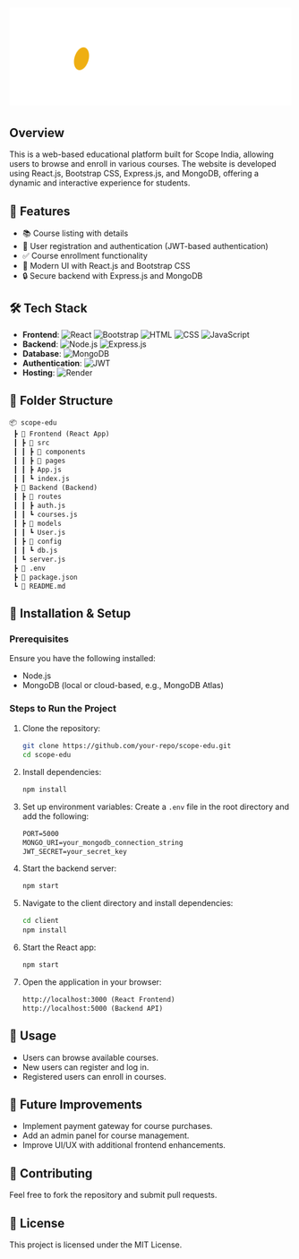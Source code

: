 # ![Scope India Logo](https://github.com/vishnu-13-97/Scope-Project/blob/main/Frontend/public/assets/scope%20Images/scope-india-logo-home-page.png) 


## Overview
This is a web-based educational platform built for Scope India, allowing users to browse and enroll in various courses. The website is developed using React.js, Bootstrap CSS, Express.js, and MongoDB, offering a dynamic and interactive experience for students.

## 🚀 Features
- 📚 Course listing with details
- 👥 User registration and authentication (JWT-based authentication)
- ✅ Course enrollment functionality
- 🎨 Modern UI with React.js and Bootstrap CSS
- 🔒 Secure backend with Express.js and MongoDB

## 🛠 Tech Stack
- **Frontend**: ![React](https://img.shields.io/badge/React-blue) ![Bootstrap](https://img.shields.io/badge/Bootstrap-purple) ![HTML](https://img.shields.io/badge/HTML5-orange) ![CSS](https://img.shields.io/badge/CSS3-blue) ![JavaScript](https://img.shields.io/badge/JavaScript-yellow)
- **Backend**: ![Node.js](https://img.shields.io/badge/Node.js-green) ![Express.js](https://img.shields.io/badge/Express.js-black)
- **Database**: ![MongoDB](https://img.shields.io/badge/MongoDB-darkgreen)
- **Authentication**: ![JWT](https://img.shields.io/badge/JWT-red)
- **Hosting**: ![Render](https://img.shields.io/badge/Render-blue)

## 📁 Folder Structure
```
📦 scope-edu
 ┣ 📂 Frontend (React App)
 ┃ ┣ 📂 src
 ┃ ┃ ┣ 📂 components
 ┃ ┃ ┣ 📂 pages
 ┃ ┃ ┣ App.js
 ┃ ┃ ┗ index.js
 ┣ 📂 Backend (Backend)
 ┃ ┣ 📂 routes
 ┃ ┃ ┣ auth.js
 ┃ ┃ ┗ courses.js
 ┃ ┣ 📂 models
 ┃ ┃ ┗ User.js
 ┃ ┣ 📂 config
 ┃ ┃ ┗ db.js
 ┃ ┗ server.js
 ┣ 📜 .env
 ┣ 📜 package.json
 ┗ 📜 README.md
```

## 🔧 Installation & Setup

### Prerequisites
Ensure you have the following installed:
- Node.js
- MongoDB (local or cloud-based, e.g., MongoDB Atlas)

### Steps to Run the Project
1. Clone the repository:
   ```bash
   git clone https://github.com/your-repo/scope-edu.git
   cd scope-edu
   ```
2. Install dependencies:
   ```bash
   npm install
   ```
3. Set up environment variables:
   Create a `.env` file in the root directory and add the following:
   ```env
   PORT=5000
   MONGO_URI=your_mongodb_connection_string
   JWT_SECRET=your_secret_key
   ```
4. Start the backend server:
   ```bash
   npm start
   ```
5. Navigate to the client directory and install dependencies:
   ```bash
   cd client
   npm install
   ```
6. Start the React app:
   ```bash
   npm start
   ```
7. Open the application in your browser:
   ```
   http://localhost:3000 (React Frontend)
   http://localhost:5000 (Backend API)
   ```

## 🎯 Usage
- Users can browse available courses.
- New users can register and log in.
- Registered users can enroll in courses.

## 🌟 Future Improvements
- Implement payment gateway for course purchases.
- Add an admin panel for course management.
- Improve UI/UX with additional frontend enhancements.

## 🤝 Contributing
Feel free to fork the repository and submit pull requests.

## 📜 License
This project is licensed under the MIT License.
